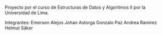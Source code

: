 Proyecto por el curso de Estructuras de Datos y Algoritmos II por la Universidad de Lima.

Integrantes:
Emerson Alejos
Johan Astorga
Gonzalo Paz
Andrea Ramírez
Helmut Säker